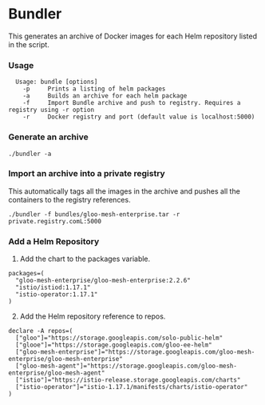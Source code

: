 # Bundler
This generates an archive of Docker images for each Helm repository listed in the script.

### Usage
```
  Usage: bundle [options]
    -p     Prints a listing of helm packages
    -a     Builds an archive for each helm package
    -f     Import Bundle archive and push to registry. Requires a registry using -r option
    -r     Docker registry and port (default value is localhost:5000)
```

### Generate an archive
```
./bundler -a
```

### Import an archive into a private registry
This automatically tags all the images in the archive and pushes all the containers to the registry references.
```
./bundler -f bundles/gloo-mesh-enterprise.tar -r private.registry.comL:5000
``` 

### Add a Helm Repository
1. Add the chart to the packages variable.
```
packages=(
  "gloo-mesh-enterprise/gloo-mesh-enterprise:2.2.6"
  "istio/istiod:1.17.1"
  "istio-operator:1.17.1"
)
```
2. Add the Helm repository reference to repos.
```
declare -A repos=(
  ["gloo"]="https://storage.googleapis.com/solo-public-helm"
  ["glooe"]="https://storage.googleapis.com/gloo-ee-helm"
  ["gloo-mesh-enterprise"]="https://storage.googleapis.com/gloo-mesh-enterprise/gloo-mesh-enterprise"
  ["gloo-mesh-agent"]="https://storage.googleapis.com/gloo-mesh-enterprise/gloo-mesh-agent"
  ["istio"]="https://istio-release.storage.googleapis.com/charts"
  ["istio-operator"]="istio-1.17.1/manifests/charts/istio-operator"
)
```
